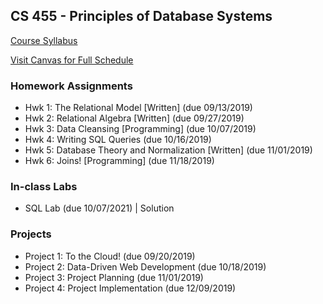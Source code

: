 ## CS 455 - Principles of Database Systems

[Course Syllabus](CS455-syllabus.pdf)

[Visit Canvas for Full Schedule](https://canvas.pugetsound.edu)

### Homework Assignments

- Hwk 1: The Relational Model [Written] (due 09/13/2019)
- Hwk 2: Relational Algebra [Written] (due 09/27/2019)
- Hwk 3: Data Cleansing [Programming] (due 10/07/2019)
- Hwk 4: Writing SQL Queries (due 10/16/2019)
- Hwk 5: Database Theory and Normalization [Written] (due 11/01/2019)
- Hwk 6: Joins! [Programming] (due 11/18/2019)

### In-class Labs

- SQL Lab (due 10/07/2021) | Solution

### Projects

- Project 1: To the Cloud! (due 09/20/2019)
- Project 2: Data-Driven Web Development (due 10/18/2019)
- Project 3: Project Planning (due 11/01/2019)
- Project 4: Project Implementation (due 12/09/2019)
